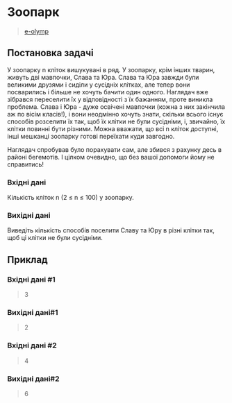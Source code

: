 # Зоопарк
> [e-olymp](https://www.eolymp.com/uk/problems/157)

## Постановка задачі
У зоопарку n кліток вишукувані в ряд. У зоопарку, крім інших тварин, живуть дві мавпочки, Слава та Юра. Слава та Юра завжди були великими друзями і сиділи у сусідніх клітках, але тепер вони посварились і більше не хочуть бачити один одного. Наглядач вже зібрався переселити їх у відповідності з їх бажанням, проте виникла проблема. Слава і Юра - дуже освічені мавпочки (кожна з них закінчила аж по вісім класів!), і вони неодмінно хочуть знати, скільки всього існує способів розселити їх так, щоб їх клітки не були сусідніми, і, звичайно, їх клітки повинні бути різними. Можна вважати, що всі n кліток доступні, інші мешканці зоопарку готові переїхати куди завгодно.

Наглядач спробував було порахувати сам, але збився з рахунку десь в районі бегемотів. І цілком очевидно, що без вашої допомоги йому не справитись!
### Вхідні дані
Кількість кліток n (2 ≤ n ≤ 100) у зоопарку.
### Вихідні дані
Виведіть кількість способів поселити Славу та Юру в різні клітки так, щоб ці клітки не були сусідніми.
## Приклад

### Вхідні дані #1
> 3
### Вихідні дані#1
> 2
### Вхідні дані #2
> 4
### Вихідні дані#2
> 6

